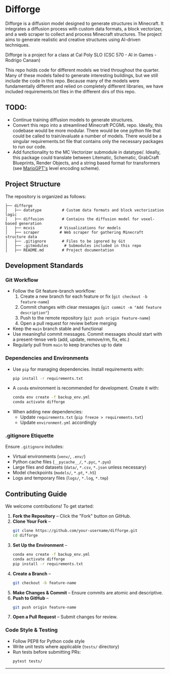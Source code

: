 # Difforge

Difforge is a diffusion model designed to generate structures in Minecraft. It integrates a diffusion process with custom data formats, a block vectorizer, and a web scraper to collect and process Minecraft structures. The project aims to generate realistic and creative structures using AI-driven techniques.

Difforge is a project for a class at Cal Poly SLO (CSC 570 - AI in Games - Rodrigo Canaan)

This repo holds code for different models we tried throughout the quarter. Many of these models failed to generate interesting buildings, but we still include the code in this repo. Because many of the models were fundamentally different and relied on completely different libraries, we have included requirements.txt files in the different dirs of this repo. 

## TODO:
- Continue training diffusion models to generate structures.
- Convert this repo into a streamlined Minecraft PCGML repo. Ideally, this codebase would be more modular. There would be one python file that could be called to train/evaluate a number of models. There would be a singular requirements.txt file that contains only the necessary packages to run our code.
- Add functionality to the MC Vectorizer submodule in datatype/. Ideally, this package could translate between Litematic, Schematic, GrabCraft Blueprints, Render Objects, and a string based format for transformers (see [MarioGPT's](https://github.com/shyamsn97/mario-gpt/tree/main) level encoding scheme).

 
## Project Structure

The repository is organized as follows:

```
├── difforge
│   ├── datatype         # Custom data formats and block vectorization logic
│   ├── diffusion        # Contains the diffusion model for voxel-based generation
│   ├── mcvis           # Visualizations for models
│   ├── scraper         # Web scraper for gathering Minecraft structure data
│   ├── .gitignore       # Files to be ignored by Git
│   ├── .gitmodules       # Submodules included in this repo
│   ├── README.md        # Project documentation
```

## Development Standards

### Git Workflow
- Follow the Git feature-branch workflow:
  1. Create a new branch for each feature or fix (`git checkout -b feature-name`)
  2. Commit changes with clear messages (`git commit -m "Add feature description"`)
  3. Push to the remote repository (`git push origin feature-name`)
  4. Open a pull request for review before merging
- Keep the `main` branch stable and functional
- Use meaningful commit messages. Commit messages should start with a present-tense verb (add, update, remove/rm, fix, etc.)
- Regularly pull from `main` to keep branches up to date

### Dependencies and Environments
- Use `pip` for managing dependencies. Install requirements with:
  ```sh
  pip install -r requirements.txt
  ```
- A `conda` environment is recommended for development. Create it with:
  ```sh
  conda env create -f backup_env.yml
  conda activate difforge
  ```
- When adding new dependencies:
  - Update `requirements.txt` (`pip freeze > requirements.txt`)
  - Update `environment.yml` accordingly

### .gitignore Etiquette
Ensure `.gitignore` includes:
- Virtual environments (`venv/`, `.env/`)
- Python cache files (`__pycache__/`, `*.pyc`, `*.pyo`)
- Large files and datasets (`data/`, `*.csv`, `*.json` unless necessary)
- Model checkpoints (`models/`, `*.pt`, `*.h5`)
- Logs and temporary files (`logs/`, `*.log`, `*.tmp`)

## Contributing Guide

We welcome contributions! To get started:

1. **Fork the Repository** – Click the "Fork" button on GitHub.
2. **Clone Your Fork** –
   ```sh
   git clone https://github.com/your-username/difforge.git
   cd difforge
   ```
3. **Set Up the Environment** –
   ```sh
   conda env create -f backup_env.yml
   conda activate difforge
   pip install -r requirements.txt
   ```
4. **Create a Branch** –
   ```sh
   git checkout -b feature-name
   ```
5. **Make Changes & Commit** – Ensure commits are atomic and descriptive.
6. **Push to GitHub** –
   ```sh
   git push origin feature-name
   ```
7. **Open a Pull Request** – Submit changes for review.

### Code Style & Testing
- Follow PEP8 for Python code style
- Write unit tests where applicable (`tests/` directory)
- Run tests before submitting PRs:
  ```sh
  pytest tests/
  ```

---

